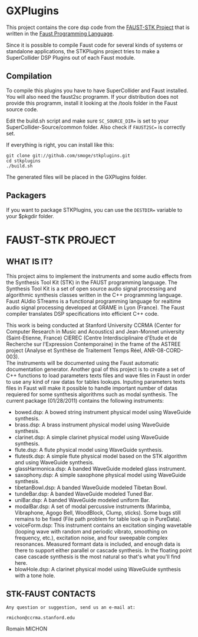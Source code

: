 GXPlugins
==========

This project contains the core dsp code from the [FAUST-STK Project](http://guitarix.sourceforge.net/) that is written in the [Faust Programming Language](http://faust.grame.fr/).

Since it is possible to compile Faust code for several kinds of systems or standalone applications, the STKPlugins project tries to make a SuperCollider DSP Plugins out of each Faust module.

Compilation
-----------

To compile this plugins you have to have SuperCollider and Faust installed. You will also need the faust2sc programm. If your distribution does not provide this programm, install it looking at the /tools folder in the Faust source code.

Edit the build.sh script and make sure `SC_SOURCE_DIR=` is set to your SuperCollider-Source/common folder. Also check if `FAUST2SC=` is correctly set.

If everything is right, you can install like this:

    git clone git://github.com/smoge/stkplugins.git
    cd stkplugins
    ./build.sh


The generated files will be placed in the GXPlugins folder.


Packagers
---------

If you want to package STKPlugins, you can use the `DESTDIR=` variable to your $pkgdir folder.


FAUST-STK PROJECT
=================

WHAT IS IT?
----------

This project aims to implement the instruments and some audio effects from the Synthesis Tool Kit (STK) in the FAUST programming language. The Synthesis Tool Kit is a set of open source audio signal processing and algorithmic synthesis classes written in the C++ programming language. Faust AUdio STreams is a functional programming language for realtime audio signal processing developed at GRAME in Lyon (France). The Faust compiler translates DSP specifications into efficient C++ code. 

This work is being conducted at Stanford University CCRMA (Center for Computer Research in Music and Acoustics) and Jean-Monnet university (Saint-Etienne, France) CIEREC (Centre Interdisciplinaire d'Etude et de Recherche sur l'Expression Contemporaine) in the frame of the ASTREE project (Analyse et Synthèse de Traitement Temps Réel, ANR-08-CORD-003).      
The instruments will be documented using the Faust automatic documentation generator. Another goal of this project is to create a set of C++ functions to load parameters texts files and wave files in Faust in order to use any kind of raw datas for tables lookups. Inputing parameters texts files in Faust will make it possible to handle important number of datas requiered for some synthesis algorithms such as modal synthesis.  The current package (01/28/2011) contains the following instruments:

+ bowed.dsp: A bowed string instrument physical model using WaveGuide synthesis.
+ brass.dsp: A brass instrument physical model using WaveGuide synthesis.	
+ clarinet.dsp: A simple clarinet physical model using WaveGuide synthesis.
+ flute.dsp: A flute physical model using WaveGuide synthesis.
+ flutestk.dsp: A simple flute physical model based on the STK algorithm and using WaveGuide synthesis.
+ glassHarmonica.dsp: A banded WaveGuide modeled glass instrument.
+ saxophony.dsp: A simple saxophone physical model using WaveGuide synthesis.
+ tibetanBowl.dsp: A banded WaveGuide modeled Tibetan Bowl. 
+ tundeBar.dsp: A banded WaveGuide modeled Tuned Bar.
+ uniBar.dsp: A banded WaveGuide modeled uniform Bar.
+ modalBar.dsp: A set of modal percussive instruments (Marimba, Vibraphone, Agogo Bell, WoodBlock, Clump, sticks). Some bugs still remains to be fixed (File path problem for table look up in PureData).
+ voiceForm.dsp: This instrument contains an excitation singing wavetable (looping wave with random and periodic vibrato, smoothing on frequency, etc.), excitation noise, and four sweepable complex resonances.
Measured formant data is included, and enough data is there to support either parallel or cascade synthesis.  In the floating point case cascade synthesis is the most natural so that's what you'll find here.
+ blowHole.dsp: A clarinet physical model using WaveGuide synthesis with a tone hole.  


STK-FAUST CONTACTS 
-------------------


    Any question or suggestion, send us an e-mail at:

    rmichon@ccrma.stanford.edu

Romain MICHON 
